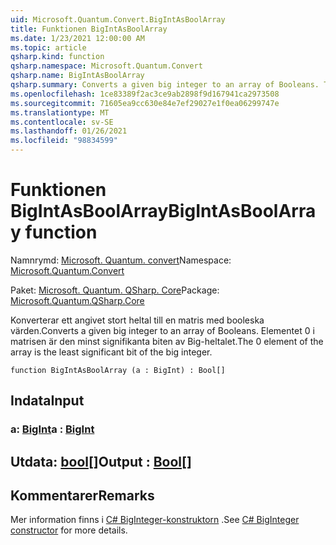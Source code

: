 ```yaml
---
uid: Microsoft.Quantum.Convert.BigIntAsBoolArray
title: Funktionen BigIntAsBoolArray
ms.date: 1/23/2021 12:00:00 AM
ms.topic: article
qsharp.kind: function
qsharp.namespace: Microsoft.Quantum.Convert
qsharp.name: BigIntAsBoolArray
qsharp.summary: Converts a given big integer to an array of Booleans. The 0 element of the array is the least significant bit of the big integer.
ms.openlocfilehash: 1ce83389f2ac3ce9ab2898f9d167941ca2973508
ms.sourcegitcommit: 71605ea9cc630e84e7ef29027e1f0ea06299747e
ms.translationtype: MT
ms.contentlocale: sv-SE
ms.lasthandoff: 01/26/2021
ms.locfileid: "98834599"
---
```

# <a name="bigintasboolarray-function"></a><span data-ttu-id="7f605-102">Funktionen BigIntAsBoolArray</span><span class="sxs-lookup"><span data-stu-id="7f605-102">BigIntAsBoolArray function</span></span>

<span data-ttu-id="7f605-103">Namnrymd: [Microsoft. Quantum. convert](xref:Microsoft.Quantum.Convert)</span><span class="sxs-lookup"><span data-stu-id="7f605-103">Namespace: [Microsoft.Quantum.Convert](xref:Microsoft.Quantum.Convert)</span></span>

<span data-ttu-id="7f605-104">Paket: [Microsoft. Quantum. QSharp. Core](https://nuget.org/packages/Microsoft.Quantum.QSharp.Core)</span><span class="sxs-lookup"><span data-stu-id="7f605-104">Package: [Microsoft.Quantum.QSharp.Core](https://nuget.org/packages/Microsoft.Quantum.QSharp.Core)</span></span>


<span data-ttu-id="7f605-105">Konverterar ett angivet stort heltal till en matris med booleska värden.</span><span class="sxs-lookup"><span data-stu-id="7f605-105">Converts a given big integer to an array of Booleans.</span></span>
<span data-ttu-id="7f605-106">Elementet 0 i matrisen är den minst signifikanta biten av Big-heltalet.</span><span class="sxs-lookup"><span data-stu-id="7f605-106">The 0 element of the array is the least significant bit of the big integer.</span></span>

```qsharp
function BigIntAsBoolArray (a : BigInt) : Bool[]
```


## <a name="input"></a><span data-ttu-id="7f605-107">Indata</span><span class="sxs-lookup"><span data-stu-id="7f605-107">Input</span></span>

### <a name="a--bigint"></a><span data-ttu-id="7f605-108">a: [BigInt](xref:microsoft.quantum.lang-ref.bigint)</span><span class="sxs-lookup"><span data-stu-id="7f605-108">a : [BigInt](xref:microsoft.quantum.lang-ref.bigint)</span></span>





## <a name="output--bool"></a><span data-ttu-id="7f605-109">Utdata: [bool](xref:microsoft.quantum.lang-ref.bool)[]</span><span class="sxs-lookup"><span data-stu-id="7f605-109">Output : [Bool](xref:microsoft.quantum.lang-ref.bool)[]</span></span>



## <a name="remarks"></a><span data-ttu-id="7f605-110">Kommentarer</span><span class="sxs-lookup"><span data-stu-id="7f605-110">Remarks</span></span>

<span data-ttu-id="7f605-111">Mer information finns i [C# BigInteger-konstruktorn](https://docs.microsoft.com/dotnet/api/system.numerics.biginteger.-ctor?view=netframework-4.7.2#System_Numerics_BigInteger__ctor_System_Int64_) .</span><span class="sxs-lookup"><span data-stu-id="7f605-111">See [C# BigInteger constructor](https://docs.microsoft.com/dotnet/api/system.numerics.biginteger.-ctor?view=netframework-4.7.2#System_Numerics_BigInteger__ctor_System_Int64_) for more details.</span></span>